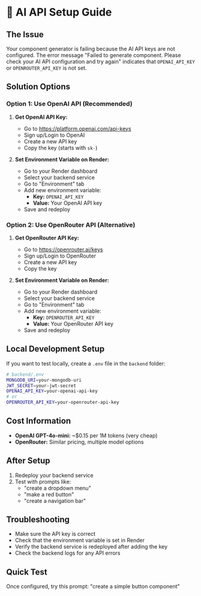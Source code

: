 # 🤖 AI API Setup Guide

## The Issue
Your component generator is failing because the AI API keys are not configured. The error message "Failed to generate component. Please check your AI API configuration and try again" indicates that `OPENAI_API_KEY` or `OPENROUTER_API_KEY` is not set.

## Solution Options

### Option 1: Use OpenAI API (Recommended)
1. **Get OpenAI API Key:**
   - Go to https://platform.openai.com/api-keys
   - Sign up/Login to OpenAI
   - Create a new API key
   - Copy the key (starts with `sk-`)

2. **Set Environment Variable on Render:**
   - Go to your Render dashboard
   - Select your backend service
   - Go to "Environment" tab
   - Add new environment variable:
     - **Key:** `OPENAI_API_KEY`
     - **Value:** Your OpenAI API key
   - Save and redeploy

### Option 2: Use OpenRouter API (Alternative)
1. **Get OpenRouter API Key:**
   - Go to https://openrouter.ai/keys
   - Sign up/Login to OpenRouter
   - Create a new API key
   - Copy the key

2. **Set Environment Variable on Render:**
   - Go to your Render dashboard
   - Select your backend service
   - Go to "Environment" tab
   - Add new environment variable:
     - **Key:** `OPENROUTER_API_KEY`
     - **Value:** Your OpenRouter API key
   - Save and redeploy

## Local Development Setup

If you want to test locally, create a `.env` file in the `backend` folder:

```bash
# backend/.env
MONGODB_URI=your-mongodb-uri
JWT_SECRET=your-jwt-secret
OPENAI_API_KEY=your-openai-api-key
# or
OPENROUTER_API_KEY=your-openrouter-api-key
```

## Cost Information
- **OpenAI GPT-4o-mini:** ~$0.15 per 1M tokens (very cheap)
- **OpenRouter:** Similar pricing, multiple model options

## After Setup
1. Redeploy your backend service
2. Test with prompts like:
   - "create a dropdown menu"
   - "make a red button"
   - "create a navigation bar"

## Troubleshooting
- Make sure the API key is correct
- Check that the environment variable is set in Render
- Verify the backend service is redeployed after adding the key
- Check the backend logs for any API errors

## Quick Test
Once configured, try this prompt: "create a simple button component" 